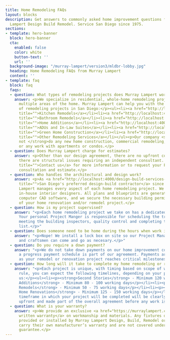 ```yaml
---
title: Home Remodeling FAQs
layout: blocks
description: Get answers to commonly asked home improvement questions from Murray
  Lampert Design Build Remodel. Service San Diego since 1975.
sections:
- template: hero-banner
  block: hero-banner
  cta:
    enabled: false
    color: white
    button-text: ''
    url: ''
  background-image: "/murray-lampert/version3/mldbr-lobby.jpg"
  heading: Home Remodeling FAQs from Murray Lampert
  content: ''
- template: faq
  block: faq
  faqs:
  - question: What types of remodeling projects does Murray Lampert work on?
    answer: <p>We specialize in residential, whole-home remodeling projects that incorporate
      multiple areas of the home. Murray Lampert can help you with the following types
      of remodeling projects in San Diego:</p><ul><li><a href="http://localhost:4000/san-diego-kitchen-remodels"
      title="">Kitchen Remodels</a></li><li><a href="http://localhost:4000/san-diego-bathroom-remodels"
      title="">Bathroom Remodels</a></li><li><a href="http://localhost:4000/san-diego-home-additions"
      title="">Home Additions</a></li><li><a href="http://localhost:4000/san-diego-in-law-suites"
      title="">ADUs and In-Law Suites</a></li><li><a href="http://localhost:4000/san-diego-green-home-construction"
      title="">Green Home Construction</a></li><li><a href="http://localhost:4000/other-remodeling-services"
      title="">Other Remodeling Services</a></li></ul><p>Our company <strong>does
      not </strong>do any new home construction, commercial remodeling, tenant improvement,
      or any work with apartments or condos.</p>
  - question: Does Murray Lampert charge for estimates?
    answer: <p>Other than our design agreement, there are no upfront costs unless
      there are structural issues requiring an independent consultant. <a href="http://localhost:4000/contact/"
      title="">Contact us</a> for more information or to request your FREE home remodeling
      consultation and estimate.</p>
  - question: Who handles the architectural and design work?
    answer: <p>As <a href="http://localhost:4000/design-build-services-san-diego"
      title="">San Diego's preferred design-build contractor</a> since 1975, Murray
      Lampert manages every aspect of each home remodeling project. We have our own
      in-house interior designers. All plans and blueprints are generated by our state-of-the-art
      computer CAD software, and we secure the necessary building permits as part
      of your home renovation and/or remodel project.</p>
  - question: How is my project supervised?
    answer: "<p>Each home remodeling project we take on has a dedicated Project Manager.
      Your personal Project Manger is responsible for scheduling the trades and materials,
      meeting the building inspectors, quality control and completing the final punch
      list.</p>"
  - question: Does someone need to be home during the hours when work is going on?
    answer: "<p>Nope! We install a lock box on site so our Project Managers, designers,
      and craftsmen can come and go as necesary.</p>"
  - question: Do you require a down payment?
    answer: "<p>We do not take down payments on our home improvement contract. Rather,
      a progress payment schedule is part of our agreement. Payments are made in stages
      as your remodel or renovation project reaches critical milestones.</p>"
  - question: How long will it take to complete my home remodeling or renovation project?
    answer: "<p>Each project is unique, with timing based on scope of work. As a general
      rule, you can expect the following timelines, depending on your project with
      us:</p><ul><li><p><strong>Second Stories</strong> - Minimum 120 working days</p></li><li><p><strong>Room
      Additions</strong> - Minimum 80 - 100 working days</p></li><li><p><strong>Kitchen
      Remodels</strong> - Minimum 50 - 75 working days</p></li><li><p><strong>Total
      Home Renovations</strong> - Minimum 125 - 150 working days</p></li></ul><p>The
      timeframe in which your project will be completed will be clearly communicated
      upfront and made part of the overall agreement before any work is started.</p>"
  - question: What is your warranty?
    answer: <p>We provide an exclusive <a href="https://murraylampert.com/uploads/MLDBRWarranty.pdf">3-year
      written warranty</a> on workmanship and materials. Any fixtures or products
      provided or installed by Murray Lampert Design, Build, Remodel or the homeowner
      carry their own manufacturer’s warranty and are not covered under the 3-year
      guarantee.</p>
---
```


